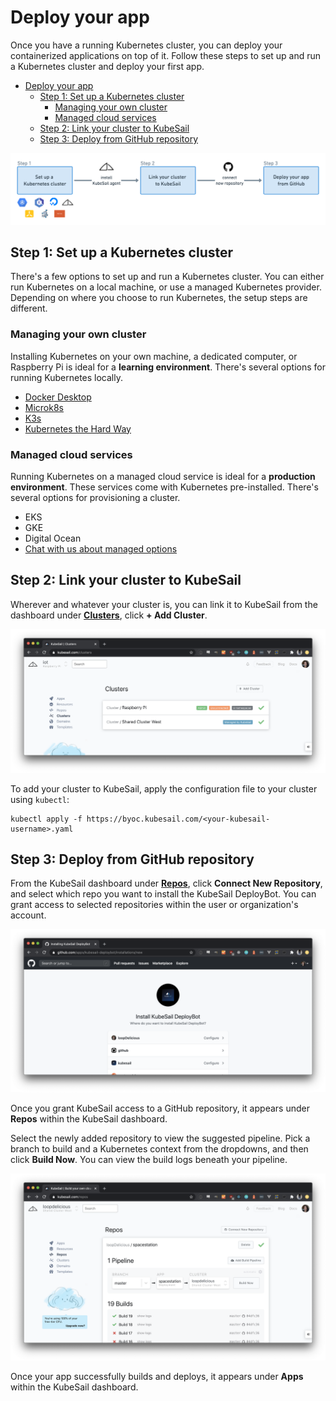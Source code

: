# Deploy your app

Once you have a running Kubernetes cluster, you can deploy your containerized applications on top of it. Follow these steps to set up and run a Kubernetes cluster and deploy your first app.

- [Deploy your app](#deploy-your-app)
  - [Step 1: Set up a Kubernetes cluster](#step-1-set-up-a-kubernetes-cluster)
    - [Managing your own cluster](#managing-your-own-cluster)
    - [Managed cloud services](#managed-cloud-services)
  - [Step 2: Link your cluster to KubeSail](#step-2-link-your-cluster-to-kubesail)
  - [Step 3: Deploy from GitHub repository](#step-3-deploy-from-github-repository)

![[deploy from repo](img/deploy-from-repo.png)](img/deploy-from-repo.png)

## Step 1: Set up a Kubernetes cluster

There's a few options to set up and run a Kubernetes cluster. You can either run Kubernetes on a local machine, or use a managed Kubernetes provider. Depending on where you choose to run Kubernetes, the setup steps are different.

### Managing your own cluster

Installing Kubernetes on your own machine, a dedicated computer, or Raspberry Pi is ideal for a **learning environment**. There's several options for running Kubernetes locally.

-   [Docker Desktop](/install_kubernetes/#docker-desktop)
-   [Microk8s](/install_kubernetes/#microk8s)
-   [K3s](/install_kubernetes/#k3s)
-   [Kubernetes the Hard Way](/install_kubernetes/#kubernetes-the-hard-way)

### Managed cloud services

Running Kubernetes on a managed cloud service is ideal for a **production environment**. These services come with Kubernetes pre-installed. There's several options for provisioning a cluster.

-   EKS
-   GKE
-   Digital Ocean
-   [Chat with us about managed options](https://kubesail.typeform.com/to/lFZF2r)

## Step 2: Link your cluster to KubeSail

Wherever and whatever your cluster is, you can link it to KubeSail from the dashboard under [**Clusters**](https://kubesail.com/clusters/), click **+ Add Cluster**.

![[add new cluster](img/clusters-add-cluster.png)](img/clusters-add-cluster.png)

To add your cluster to KubeSail, apply the configuration file to your cluster using `kubectl`:

    kubectl apply -f https://byoc.kubesail.com/<your-kubesail-username>.yaml

## Step 3: Deploy from GitHub repository

From the KubeSail dashboard under [**Repos**](https://kubesail.com/repos), click **Connect New Repository**, and select which repo you want to install the KubeSail DeployBot. You can grant access to selected repositories within the user or organization's account.

![[give deploybot permissions](img/deployboy-permissions.png)](img/deployboy-permissions.png)

Once you grant KubeSail access to a GitHub repository, it appears under **Repos** within the KubeSail dashboard.

Select the newly added repository to view the suggested pipeline. Pick a branch to build and a Kubernetes context from the dropdowns, and then click **Build Now**. You can view the build logs beneath your pipeline.

![[build pipeline](img/repos-pipeline-build.png)](img/repos-pipeline-build.png)

Once your app successfully builds and deploys, it appears under **Apps** within the KubeSail dashboard.
